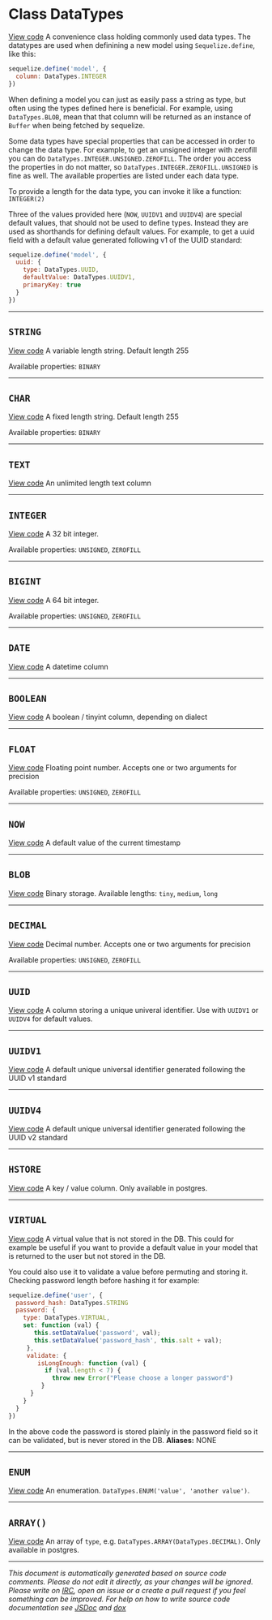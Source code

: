 <style type="text/css">
table {
  width:100%;
}

th:nth-child(1),
td:nth-child(1) {
  width: 35%;
  word-break: break-all;
}

td:nth-child(2),
td:nth-child(2) {
  width: 20%;
  word-break: break-word;
}

td,
th {
  padding: 6px 13px;
  border: 1px solid #ddd;
}
tr:nth-child(2n) {
  background-color: #f8f8f8;
}
</style>

<a name="datatypes"></a>
# Class DataTypes
[View code](https://github.com/sequelize/sequelize/blob/c4584892582e63a5b68d0e803a04abd2bf78d24c/lib/data-types.js#L309)
A convenience class holding commonly used data types. The datatypes are used when definining a new model using `Sequelize.define`, like this:
```js
sequelize.define('model', {
  column: DataTypes.INTEGER
})
```
When defining a model you can just as easily pass a string as type, but often using the types defined here is beneficial. For example, using `DataTypes.BLOB`, mean
that that column will be returned as an instance of `Buffer` when being fetched by sequelize.

Some data types have special properties that can be accessed in order to change the data type. For example, to get an unsigned integer with zerofill you can do `DataTypes.INTEGER.UNSIGNED.ZEROFILL`.
The order you access the properties in do not matter, so `DataTypes.INTEGER.ZEROFILL.UNSIGNED` is fine as well. The available properties are listed under each data type.

To provide a length for the data type, you can invoke it like a function: `INTEGER(2)`

Three of the values provided here (`NOW`, `UUIDV1` and `UUIDV4`) are special default values, that should not be used to define types. Instead they are used as shorthands for 
defining default values. For example, to get a uuid field with a default value generated following v1 of the UUID standard:
```js
sequelize.define('model', {
  uuid: {
    type: DataTypes.UUID,
    defaultValue: DataTypes.UUIDV1,
    primaryKey: true 
  }
})
```


***

<a name="string"></a>
## `STRING`
[View code](https://github.com/sequelize/sequelize/blob/c4584892582e63a5b68d0e803a04abd2bf78d24c/lib/data-types.js#L317)
A variable length string. Default length 255

Available properties: `BINARY`


***

<a name="char"></a>
## `CHAR`
[View code](https://github.com/sequelize/sequelize/blob/c4584892582e63a5b68d0e803a04abd2bf78d24c/lib/data-types.js#L325)
A fixed length string. Default length 255

Available properties: `BINARY`


***

<a name="text"></a>
## `TEXT`
[View code](https://github.com/sequelize/sequelize/blob/c4584892582e63a5b68d0e803a04abd2bf78d24c/lib/data-types.js#L330)
An unlimited length text column

***

<a name="integer"></a>
## `INTEGER`
[View code](https://github.com/sequelize/sequelize/blob/c4584892582e63a5b68d0e803a04abd2bf78d24c/lib/data-types.js#L338)
A 32 bit integer.

Available properties: `UNSIGNED`, `ZEROFILL`


***

<a name="bigint"></a>
## `BIGINT`
[View code](https://github.com/sequelize/sequelize/blob/c4584892582e63a5b68d0e803a04abd2bf78d24c/lib/data-types.js#L346)
A 64 bit integer.

Available properties: `UNSIGNED`, `ZEROFILL`


***

<a name="date"></a>
## `DATE`
[View code](https://github.com/sequelize/sequelize/blob/c4584892582e63a5b68d0e803a04abd2bf78d24c/lib/data-types.js#L351)
A datetime column

***

<a name="boolean"></a>
## `BOOLEAN`
[View code](https://github.com/sequelize/sequelize/blob/c4584892582e63a5b68d0e803a04abd2bf78d24c/lib/data-types.js#L356)
A boolean / tinyint column, depending on dialect

***

<a name="float"></a>
## `FLOAT`
[View code](https://github.com/sequelize/sequelize/blob/c4584892582e63a5b68d0e803a04abd2bf78d24c/lib/data-types.js#L364)
Floating point number. Accepts one or two arguments for precision

Available properties: `UNSIGNED`, `ZEROFILL`


***

<a name="now"></a>
## `NOW`
[View code](https://github.com/sequelize/sequelize/blob/c4584892582e63a5b68d0e803a04abd2bf78d24c/lib/data-types.js#L369)
A default value of the current timestamp

***

<a name="blob"></a>
## `BLOB`
[View code](https://github.com/sequelize/sequelize/blob/c4584892582e63a5b68d0e803a04abd2bf78d24c/lib/data-types.js#L375)
Binary storage. Available lengths: `tiny`, `medium`, `long`


***

<a name="decimal"></a>
## `DECIMAL`
[View code](https://github.com/sequelize/sequelize/blob/c4584892582e63a5b68d0e803a04abd2bf78d24c/lib/data-types.js#L383)
Decimal number. Accepts one or two arguments for precision

Available properties: `UNSIGNED`, `ZEROFILL`


***

<a name="uuid"></a>
## `UUID`
[View code](https://github.com/sequelize/sequelize/blob/c4584892582e63a5b68d0e803a04abd2bf78d24c/lib/data-types.js#L388)
A column storing a unique univeral identifier. Use with `UUIDV1` or `UUIDV4` for default values.

***

<a name="uuidv1"></a>
## `UUIDV1`
[View code](https://github.com/sequelize/sequelize/blob/c4584892582e63a5b68d0e803a04abd2bf78d24c/lib/data-types.js#L393)
A default unique universal identifier generated following the UUID v1 standard

***

<a name="uuidv4"></a>
## `UUIDV4`
[View code](https://github.com/sequelize/sequelize/blob/c4584892582e63a5b68d0e803a04abd2bf78d24c/lib/data-types.js#L398)
A default unique universal identifier generated following the UUID v2 standard

***

<a name="hstore"></a>
## `HSTORE`
[View code](https://github.com/sequelize/sequelize/blob/c4584892582e63a5b68d0e803a04abd2bf78d24c/lib/data-types.js#L404)
A key / value column. Only available in postgres.

***

<a name="virtual"></a>
## `VIRTUAL`
[View code](https://github.com/sequelize/sequelize/blob/c4584892582e63a5b68d0e803a04abd2bf78d24c/lib/data-types.js#L439)
A virtual value that is not stored in the DB. This could for example be useful if you want to provide a default value in your model
that is returned to the user but not stored in the DB.

You could also use it to validate a value before permuting and storing it. Checking password length before hashing it for example:
```js
sequelize.define('user', {
  password_hash: DataTypes.STRING
  password: {
    type: DataTypes.VIRTUAL,
    set: function (val) {
       this.setDataValue('password', val);
       this.setDataValue('password_hash', this.salt + val); 
     },
     validate: {
        isLongEnough: function (val) {
          if (val.length < 7) {
            throw new Error("Please choose a longer password")
         }
      }
    }
  }
})
```
In the above code the password is stored plainly in the password field so it can be validated, but is never stored in the DB. 
__Aliases:__ NONE

***

<a name="enum"></a>
## `ENUM`
[View code](https://github.com/sequelize/sequelize/blob/c4584892582e63a5b68d0e803a04abd2bf78d24c/lib/data-types.js#L447)
An enumeration. `DataTypes.ENUM('value', 'another value')`.


***

<a name="array"></a>
## `ARRAY()`
[View code](https://github.com/sequelize/sequelize/blob/c4584892582e63a5b68d0e803a04abd2bf78d24c/lib/data-types.js#L467)
An array of `type`, e.g. `DataTypes.ARRAY(DataTypes.DECIMAL)`. Only available in postgres.

***

_This document is automatically generated based on source code comments. Please do not edit it directly, as your changes will be ignored. Please write on <a href="irc://irc.freenode.net/#sequelizejs">IRC</a>, open an issue or a create a pull request if you feel something can be improved. For help on how to write source code documentation see [JSDoc](http://usejsdoc.org) and [dox](https://github.com/tj/dox)_